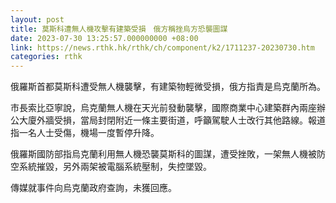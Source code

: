```yaml
---
layout: post
title: 莫斯科遭無人機攻擊有建築受損　俄方稱挫烏方恐襲圖謀
date: 2023-07-30 13:25:57.000000000 +08:00
link: https://news.rthk.hk/rthk/ch/component/k2/1711237-20230730.htm
categories: rthk
---
```


俄羅斯首都莫斯科遭受無人機襲擊，有建築物輕微受損，俄方指責是烏克蘭所為。

市長索比亞寧說，烏克蘭無人機在天光前發動襲擊，國際商業中心建築群內兩座辦公大廈外牆受損，當局封閉附近一條主要街道，呼籲駕駛人士改行其他路線。報道指一名人士受傷，機場一度暫停升降。

俄羅斯國防部指烏克蘭利用無人機恐襲莫斯科的圖謀，遭受挫敗，一架無人機被防空系統摧毀，另外兩架被電腦系統壓制，失控墜毀。

傳媒就事件向烏克蘭政府查詢，未獲回應。
